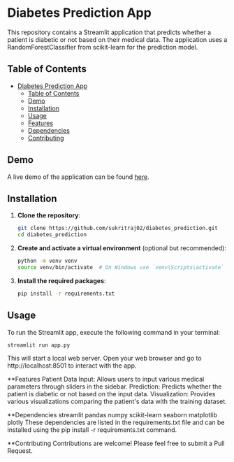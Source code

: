# Diabetes Prediction App

This repository contains a Streamlit application that predicts whether a patient is diabetic or not based on their medical data. The application uses a RandomForestClassifier from scikit-learn for the prediction model.

## Table of Contents
- [Diabetes Prediction App](#diabetes-prediction-app)
  - [Table of Contents](#table-of-contents)
  - [Demo](#demo)
  - [Installation](#installation)
  - [Usage](#usage)
  - [Features](#features)
  - [Dependencies](#dependencies)
  - [Contributing](#contributing)

## Demo
A live demo of the application can be found [here](https://www.linkedin.com/feed/update/urn:li:activity:7215397057660874753/).

## Installation

1. **Clone the repository**:
    ```sh
    git clone https://github.com/sukritraj02/diabetes_prediction.git
    cd diabetes_prediction
    ```

2. **Create and activate a virtual environment** (optional but recommended):
    ```sh
    python -m venv venv
    source venv/bin/activate  # On Windows use `venv\Scripts\activate`
    ```

3. **Install the required packages**:
    ```sh
    pip install -r requirements.txt
    ```



## Usage

To run the Streamlit app, execute the following command in your terminal:

```sh
streamlit run app.py
```
This will start a local web server. Open your web browser and go to http://localhost:8501 to interact with the app.

**Features
Patient Data Input: Allows users to input various medical parameters through sliders in the sidebar.
Prediction: Predicts whether the patient is diabetic or not based on the input data.
Visualization: Provides various visualizations comparing the patient's data with the training dataset.

**Dependencies
streamlit
pandas
numpy
scikit-learn
seaborn
matplotlib
plotly
These dependencies are listed in the requirements.txt file and can be installed using the pip install -r requirements.txt command.

**Contributing
Contributions are welcome! Please feel free to submit a Pull Request.
